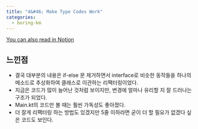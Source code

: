 ```yaml
---
title: "4&#46; Make Type Codes Work"
categories:
  - boring-km
---
```

[You can also read in Notion](https://www.notion.so/4-Make-Type-Codes-Work-7d93508c921a4078abc4829cf9ab39f0?pvs=4)

## 느낀점

- 결국 대부분의 내용은 if-else 문 제거하면서 interface로 비슷한 동작들을 하나의 메소드로 추상화하여 클래스로 이관하는 리팩터링이었다.
- 지금은 코드가 많이 늘어난 것처럼 보이지만, 변경에 얼마나 유리할 지 잘 드러나는 구조가 되었다.
- Main.kt의 코드만 볼 때는 훨씬 가독성도 좋아졌다.
- 더 잘게 리팩터링 하는 방법도 있겠지만 5줄 이하라면 굳이 더 할 필요가 없겠다 싶은 코드도 보인다.